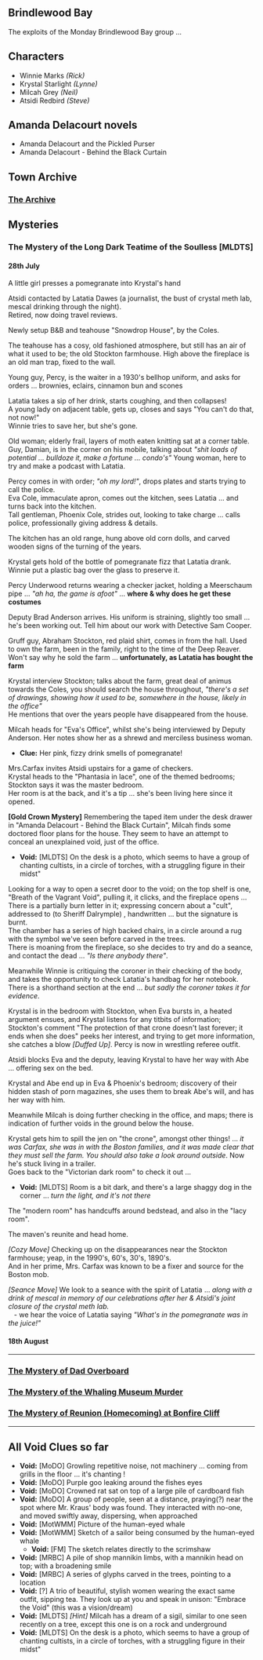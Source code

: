 
## Brindlewood Bay

The exploits of the Monday Brindlewood Bay group ...

## Characters

* Winnie Marks        *(Rick)*
* Krystal Starlight   *(Lynne)*
* Milcah Grey         *(Neil)*
* Atsidi Redbird      *(Steve)*

## Amanda Delacourt novels

* Amanda Delacourt and the Pickled Purser
* Amanda Delacourt - Behind the Black Curtain

## Town Archive

### <a target="_blank" href="https://steveculshaw.github.io/brindlewoodbay/town-archives.html">The Archive</a>

## Mysteries

### The Mystery of the Long Dark Teatime of the Soulless [MLDTS]

#### 28th July

A little girl presses a pomegranate into Krystal's hand

Atsidi contacted by Latatia Dawes (a journalist, the bust of crystal meth lab, mescal drinking through the night).<br>
Retired, now doing travel reviews.

Newly setup B&B and teahouse "Snowdrop House", by the Coles.

The teahouse has a cosy, old fashioned atmosphere, but still has an air of what it used to be; the old Stockton farmhouse. High above the fireplace is an old man trap, fixed to the wall.<br>

Young guy, Percy, is the waiter in a 1930's bellhop uniform, and asks for orders ... brownies, eclairs, cinnamon bun and scones

Latatia takes a sip of her drink, starts coughing, and then collapses!<br>
A young lady on adjacent table, gets up, closes and says "You can't do that, not now!"<br>
Winnie tries to save her, but she's gone.

Old woman; elderly frail, layers of moth eaten knitting sat at a corner table.
Guy, Damian, is in the corner on his mobile, talking about *"shit loads of potential ... bulldoze it, make a fortune ... condo's"*
Young woman, here to try and make a podcast with Latatia.

Percy comes in with order; *"oh my lord!"*, drops plates and starts trying to call the police.<br>
Eva Cole, immaculate apron, comes out the kitchen, sees Latatia ... and turns back into the kitchen.<br>
Tall gentleman, Phoenix Cole, strides out, looking to take charge ... calls police, professionally giving address & details.

The kitchen has an old range, hung above old corn dolls, and carved wooden signs of the turning of the years.

Krystal gets hold of the bottle of pomegranate fizz that Latatia drank.<br>
Winnie put a plastic bag over the glass to preserve it.

Percy Underwood returns wearing a checker jacket, holding a Meerschaum pipe ... *"ah ha, the game is afoot"* ... **where & why does he get these costumes**

Deputy Brad Anderson arrives. His uniform is straining, slightly too small ... he's been working out. Tell him about our work with Detective Sam Cooper.

Gruff guy, Abraham Stockton, red plaid shirt, comes in from the hall. Used to own the farm, been in the family, right to the time of the Deep Reaver.<br>
Won't say why he sold the farm ... **unfortunately, as Latatia has bought the farm**

Krystal interview Stockton; talks about the farm, great deal of animus towards the Coles, you should search the house throughout, *"there's a set of drawings, showing how it used to be, somewhere in the house, likely in the office"*<br>
He mentions that over the years people have disappeared from the house.

Milcah heads for "Eva's Office", whilst she's being interviewed by Deputy Anderson. Her notes show her as a shrewd and merciless business woman.

* **Clue:** Her pink, fizzy drink smells of pomegranate!

Mrs.Carfax invites Atsidi upstairs for a game of checkers.<br>
Krystal heads to the "Phantasia in lace", one of the themed bedrooms; Stockton says it was the master bedroom.<br>
Her room is at the back, and it's a tip ... she's been living here since it opened.

**[Gold Crown Mystery]** Remembering the taped item under the desk drawer in "Amanda Delacourt - Behind the Black Curtain", Milcah finds some doctored floor plans for the house. They seem to have an attempt to conceal an unexplained void, just of the office.<br>

* **Void:** [MLDTS] On the desk is a photo, which seems to have a group of chanting cultists, in a circle of torches, with a struggling figure in their midst"

Looking for a way to open a secret door to the void; on the top shelf is one, "Breath of the Vagrant Void", pulling it, it clicks, and the fireplace opens ...<br>
There is a partially burn letter in it; expressing concern about a "cult", addressed to (to Sheriff Dalrymple) , handwritten ... but the signature is burnt.<br>
The chamber has a series of high backed chairs, in a circle around a rug with the symbol we've seen before carved in the trees.<br>
There is moaning from the fireplace, so she decides to try and do a seance, and contact the dead ... *"Is there anybody there"*.

Meanwhile Winnie is critiquing the coroner in their checking of the body, and takes the opportunity to check Latatia's handbag for her notebook. There is a shorthand section at the end ... *but sadly the coroner takes it for evidence*.

Krystal is in the bedroom with Stockton, when Eva bursts in, a heated argument ensues, and Krystal listens for any titbits of information;<br>
Stockton's comment "The protection of that crone doesn't last forever; it ends when she does" peeks her interest, and trying to get more information, she catches a blow *[Duffed Up]*. Percy is now in wrestling referee outfit.

Atsidi blocks Eva and the deputy, leaving Krystal to have her way with Abe ... offering sex on the bed.<br>

Krystal and Abe end up in Eva & Phoenix's bedroom; discovery of their hidden stash of porn magazines, she uses them to break Abe's will, and has her way with him.

Meanwhile Milcah is doing further checking in the office, and maps; there is indication of further voids in the ground below the house.

Krystal gets him to spill the jen on "the crone", amongst other things! ... *it was Carfax, she was in with the Boston families, and it was made clear that they must sell the farm. You should also take a look around outside*. Now he's stuck living in a trailer.<br>
Goes back to the "Victorian dark room" to check it out ...

* **Void:** [MLDTS] Room is a bit dark, and there's a large shaggy dog in the corner ... *turn the light, and it's not there*

The "modern room" has handcuffs around bedstead, and also in the "lacy room".

The maven's reunite and head home.

*[Cozy Move]* Checking up on the disappearances near the Stockton farmhouse; yeap, in the 1990's, 60's, 30's, 1890's.<br>
And in her prime, Mrs. Carfax was known to be a fixer and source for the Boston mob.

*[Seance Move]* We look to a seance with the spirit of Latatia ... *along with a drink of mescal in memory of our celebrations after her & Atsidi's joint closure of the crystal meth lab.*<br>&nbsp;&nbsp; - we hear the voice of Latatia saying *"What's in the pomegranate was in the juice!"*


#### 18th August

---

### <a target="_blank" href="https://steveculshaw.github.io/brindlewoodbay/mystery-of-the-dad-overboard.html">The Mystery of Dad Overboard</a>

### <a target="_blank" href="https://steveculshaw.github.io/brindlewoodbay/mystery-of-the-whaling-museum-murder.html">The Mystery of the Whaling Museum Murder</a>

### <a target="_blank" href="https://steveculshaw.github.io/brindlewoodbay/mystery-of-reunion-at-bonfire-cliff.html">The Mystery of Reunion (Homecoming) at Bonfire Cliff</a>

---

## All Void Clues so far

* **Void:** [MoDO] Growling repetitive noise, not machinery ... coming from grills in the floor ... it's chanting !
* **Void:** [MoDO] Purple goo leaking around the fishes eyes
* **Void:** [MoDO] Crowned rat sat on top of a large pile of cardboard fish
* **Void:** [MoDO] A group of people, seen at a distance, praying(?) near the spot where Mr. Kraus' body was found. They interacted with no-one, and moved swiftly away, dispersing, when approached
* **Void:** [MotWMM] Picture of the human-eyed whale
* **Void:** [MotWMM] Sketch of a sailor being consumed by the human-eyed whale
  * **Void:** [FM] The sketch relates directly to the scrimshaw
* **Void:** [MRBC] A pile of shop mannikin limbs, with a mannikin head on top; with a broadening smile
* **Void:** [MRBC] A series of glyphs carved in the trees, pointing to a location
* **Void:** [?] A trio of beautiful, stylish women wearing the exact same outfit, sipping tea. They look up at you and speak in unison: "Embrace the Void" (this was a vision/dream)
* **Void:** [MLDTS] *[Hint]* Milcah has a dream of a sigil, similar to one seen recently on a tree, except this one is on a rock and underground
* **Void:** [MLDTS] On the desk is a photo, which seems to have a group of chanting cultists, in a circle of torches, with a struggling figure in their midst"

